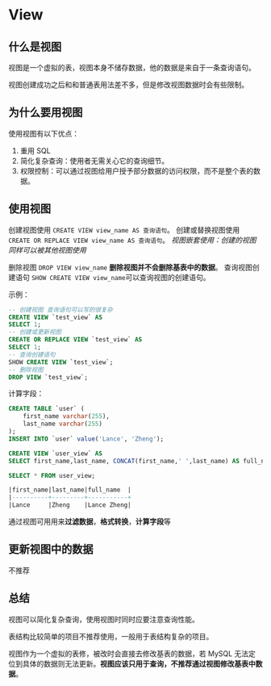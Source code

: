 <!-- customize-category:MySQL -->

# View

## 什么是视图

视图是一个虚拟的表，视图本身不储存数据，他的数据是来自于一条查询语句。

视图创建成功之后和和普通表用法差不多，但是修改视图数据时会有些限制。

## 为什么要用视图

使用视图有以下优点：

1. 重用 SQL
2. 简化复杂查询：使用者无需关心它的查询细节。
3. 权限控制：可以通过视图给用户授予部分数据的访问权限，而不是整个表的数据。

## 使用视图

创建视图使用 `CREATE VIEW view_name AS 查询语句`。
创建或替换视图使用 `CREATE OR REPLACE VIEW view_name AS 查询语句`。
_视图嵌套使用：创建的视图同样可以被其他视图使用_

删除视图 `DROP VIEW view_name` **删除视图并不会删除基表中的数据**。
查询视图创建语句 `SHOW CREATE VIEW view_name`可以查询视图的创建语句。

示例：

```sql
-- 创建视图 查询语句可以写的很复杂
CREATE VIEW `test_view` AS
SELECT 1;
-- 创建或更新视图
CREATE OR REPLACE VIEW `test_view` AS
SELECT 1;
-- 查询创建语句
SHOW CREATE VIEW `test_view`;
-- 删除视图
DROP VIEW `test_view`;
```

计算字段：

```sql
CREATE TABLE `user` (
    first_name varchar(255),
    last_name varchar(255)
);
INSERT INTO `user` value('Lance', 'Zheng');

CREATE VIEW `user_view` AS
SELECT first_name,last_name, CONCAT(first_name,' ',last_name) AS full_name FROM `user`;

SELECT * FROM user_view;

|first_name|last_name|full_name  |
|----------+---------+-----------+
|Lance     |Zheng    |Lance Zheng|
```

通过视图可用用来**过滤数据**，**格式转换**，**计算字段**等

## 更新视图中的数据

不推荐

## 总结

视图可以简化复杂查询，使用视图时同时应要注意查询性能。

表结构比较简单的项目不推荐使用，一般用于表结构复杂的项目。

视图作为一个虚拟的表修，被改时会直接去修改基表的数据，若 MySQL 无法定位到具体的数据则无法更新。**视图应该只用于查询，不推荐通过视图修改基表中数据**。
